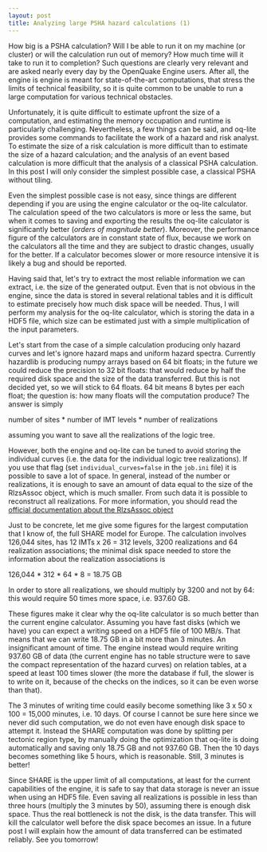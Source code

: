 ```yaml
---
layout: post
title: Analyzing large PSHA hazard calculations (1)
---
```


How big is a PSHA calculation? Will I be able to run it on my
machine (or cluster) or will the calculation run out of memory? How much
time will it take to run it to completion?  Such questions are clearly
very relevant and are asked nearly every day by the OpenQuake Engine
users. After all, the engine is engine is meant for state-of-the-art
computations, that stress the limits of technical feasibility, so it
is quite common to be unable to run a large computation for various
technical obstacles.

Unfortunately, it is quite difficult to estimate upfront the size of
a computation, and estimating the memory occupation and runtime is
particularly challenging. Nevertheless, a few things can be said, and
oq-lite provides some commands to facilitate the work of a hazard
and risk analyst. To estimate the size of a risk calculation is
more difficult than to estimate the size of a hazard calculation;
and the analysis of an event based calculation is more difficult
that the analysis of a classical PSHA calculation. In this post
I will only consider the simplest possible case, a classical
PSHA without tiling.

Even the simplest possible case is not easy, since things are different
depending if you are using the engine calculator or the oq-lite calculator.
The calculation speed of the two calculators is more or less the same,
but when it comes to saving and exporting the results the oq-lite calculator
is significantly better (*orders of magnitude better*).
Moreover, the performance figure of the calculators are in constant state of
flux, because we work on the calculators all the time and they are subject
to drastic changes, usually for the better. If a calculator becomes
slower or more resource intensive it is likely a bug and should be reported.

Having said that, let's try to extract the most reliable information we
can extract, i.e. the size of the generated output. Even that is not
obvious in the engine, since the data is stored in several relational
tables and it is difficult to estimate precisely how much disk space will
be needed. Thus, I will perform my analysis for the oq-lite calculator,
which is storing the data in a HDF5 file, which size can be estimated
just with a simple multiplication of the input parameters.

Let's start from the case of a simple calculation producing only hazard
curves and let's ignore hazard maps and uniform hazard
spectra.  Currently hazardlib is producing numpy arrays based on 64
bit floats; in the future we could reduce the precision to 32 bit
floats: that would reduce by half the required disk space and the size
of the data transferred. But this is not decided yet, so we will stick
to 64 floats. 64 bit means 8 bytes per each float; the
question is: how many floats will the computation produce?
The answer is simply

  number of sites * number of IMT levels * number of realizations

assuming you want to save all the realizations of the logic tree.

However, both the engine and oq-lite can be tuned to avoid storing
the individual curves (i.e. the data for the individual logic
tree realizations). If you use that flag (set
`individual_curves=false` in the `job.ini` file) it is possible
to save a lot of space. In general, instead of the number
or realizations, it is enough to save an amount of data equal
to the size of the RlzsAssoc object, which is much smaller.
From such data it is possible to reconstruct all realizations.
For more information, you should read the [official documentation
about the RlzsAssoc object](
http://docs.openquake.org/oq-risklib/master/effective-realizations.html)

Just to be concrete, let me give some figures for the largest computation
that I know of, the full SHARE model for Europe. The calculation involves
126,044 sites, has 12 IMTs x 26 = 312 levels, 3200 realizations and 64
realization associations; the minimal disk space needed to store the
information about the realization associations is

   126,044 * 312 * 64 * 8 = 18.75 GB

In order to store all realizations, we should multiply by 3200 and not
by 64: this would require 50 times more space, i.e. 937.60 GB.

These figures make it clear why the oq-lite calculator is so much better
than the current engine calculator. Assuming you have fast disks (which we
have) you can expect a writing speed on a HDF5 file of 100 MB/s. That
means that we can write 18.75 GB in a bit more than 3 minutes. An insignificant
amount of time. The engine instead would require writing 937.60 GB of data
(the current engine has no table structure were to save the compact
representation of the hazard curves) on relation tables, at a speed at
least 100 times slower (the more the database if full, the slower is to
write on it, because of the checks on the indices, so it can be even worse
than that).

The 3 minutes of writing time could easily become something like
3 x 50 x 100 = 15,000 minutes, i.e. 10 days. Of course I cannot be sure
here since we never did such computation, we do not even have enough
disk space to attempt it. Instead the SHARE computation was done by
splitting per tectonic region type, by manually doing the optimization
that oq-lite is doing automatically and saving only 18.75 GB and not
937.60 GB. Then the 10 days becomes something like 5 hours, which is
reasonable. Still, 3 minutes is better!

Since SHARE is the upper limit of all computations, at least for the
current capabilities of the engine, it is safe to say that data storage
is never an issue when using an HDF5 file. Even saving all realizations
is possible in less than three hours (multiply the 3 minutes by 50),
assuming there is enough disk space. Thus the real bottleneck is
not the disk, is the data transfer. This will kill the calculator
well before the disk space becomes an issue. In a future post I
will explain how the amount of data transferred can be estimated
reliably. See you tomorrow!
